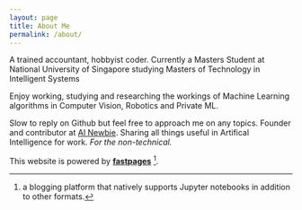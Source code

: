 ```yaml
---
layout: page
title: About Me
permalink: /about/
---
```


A trained accountant, hobbyist coder.
Currently a Masters Student at National University of Singapore studying Masters of Technology in Intelligent Systems

Enjoy working, studying and researching the workings of Machine Learning algorithms in Computer Vision, Robotics and Private ML.

Slow to reply on Github but feel free to approach me on any topics.
Founder and contributor at [AI Newbie](https://www.ainewbie.org/).
Sharing all things useful in Artifical Intelligence for work. *For the non-technical.*



This website is powered by **[fastpages](https://github.com/fastai/fastpages)** [^1].


[^1]:a blogging platform that natively supports Jupyter notebooks in addition to other formats.
